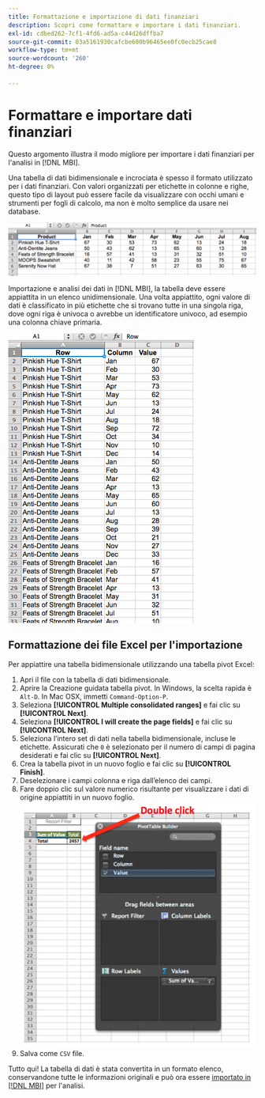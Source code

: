 ```yaml
---
title: Formattazione e importazione di dati finanziari
description: Scopri come formattare e importare i dati finanziari.
exl-id: cdbed262-7cf1-4fd6-ad5a-c44d26dffba7
source-git-commit: 03a5161930cafcbe600b96465ee0fc0ecb25cae8
workflow-type: tm+mt
source-wordcount: '260'
ht-degree: 0%

---
```


# Formattare e importare dati finanziari

Questo argomento illustra il modo migliore per importare i dati finanziari per l&#39;analisi in [!DNL MBI].

Una tabella di dati bidimensionale e incrociata è spesso il formato utilizzato per i dati finanziari. Con valori organizzati per etichette in colonne e righe, questo tipo di layout può essere facile da visualizzare con occhi umani e strumenti per fogli di calcolo, ma non è molto semplice da usare nei database.

![](../../mbi/assets/crosstab.png)

Importazione e analisi dei dati in [!DNL MBI], la tabella deve essere appiattita in un elenco unidimensionale. Una volta appiattito, ogni valore di dati è classificato in più etichette che si trovano tutte in una singola riga, dove ogni riga è univoca o avrebbe un identificatore univoco, ad esempio una colonna chiave primaria.

![](../../mbi/assets/flattened.png)

## Formattazione dei file Excel per l&#39;importazione

Per appiattire una tabella bidimensionale utilizzando una tabella pivot Excel:

1. Apri il file con la tabella di dati bidimensionale.
1. Aprire la Creazione guidata tabella pivot. In Windows, la scelta rapida è `Alt-D`. In Mac OSX, immetti `Command-Option-P`.
1. Seleziona **[!UICONTROL Multiple consolidated ranges]** e fai clic su **[!UICONTROL Next]**.
1. Seleziona **[!UICONTROL I will create the page fields]** e fai clic su **[!UICONTROL Next]**.
1. Seleziona l’intero set di dati nella tabella bidimensionale, incluse le etichette. Assicurati che `0` è selezionato per il numero di campi di pagina desiderati e fai clic su **[!UICONTROL Next]**.
1. Crea la tabella pivot in un nuovo foglio e fai clic su **[!UICONTROL Finish]**.
1. Deselezionare i campi colonna e riga dall’elenco dei campi.
1. Fare doppio clic sul valore numerico risultante per visualizzare i dati di origine appiattiti in un nuovo foglio.
   ![](../../mbi/assets/pivot-table-double-click.png)
1. Salva come `CSV` file.

Tutto qui! La tabella di dati è stata convertita in un formato elenco, conservandone tutte le informazioni originali e può ora essere [importato in [!DNL MBI]](../data-analyst/importing-data/connecting-data/using-file-uploader.md) per l&#39;analisi.
